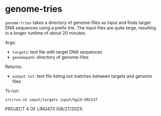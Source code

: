 # genome-tries
```genome-tries``` takes a directory of genome-files as input and finds target DNA sequences using a prefix trie. The input files are quite large, resulting in a longer runtime of about 20 minutes. 

Args: 
* ```targets```: text file with target DNA sequences
* ```genomepath```: directory of genome-files

Returns: 
* ```output.txt```: text file listing out matches between targets and genome files

To run: 
```
src/run.sh input/targets input/hg19-GRCh37
```

PROJECT 4 OF LING473 (08/27/2021)
